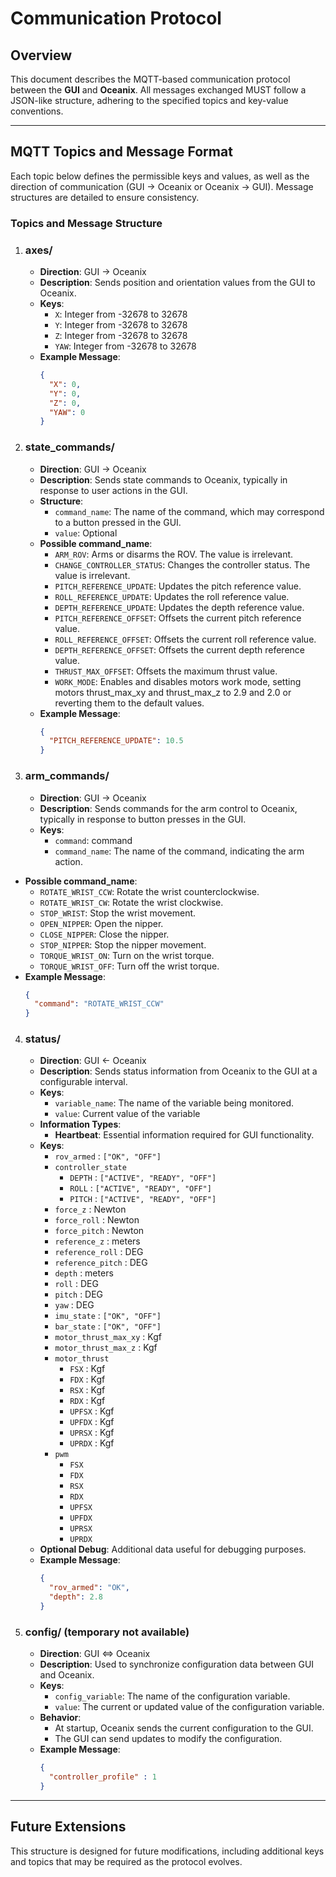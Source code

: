 # Communication Protocol

## Overview

This document describes the MQTT-based communication protocol between the **GUI** and **Oceanix**. All messages exchanged MUST follow a JSON-like structure, adhering to the specified topics and key-value conventions.

---

## MQTT Topics and Message Format

Each topic below defines the permissible keys and values, as well as the direction of communication (GUI -> Oceanix or Oceanix -> GUI). Message structures are detailed to ensure consistency.

### Topics and Message Structure

1. ### **axes/**
   - **Direction**: GUI → Oceanix
   - **Description**: Sends position and orientation values from the GUI to Oceanix.
   - **Keys**:
     - `X`: Integer from -32678 to 32678
     - `Y`: Integer from -32678 to 32678
     - `Z`: Integer from -32678 to 32678
     - `YAW`: Integer from -32678 to 32678
   - **Example Message**:
     ```json
     {
       "X": 0,
       "Y": 0,
       "Z": 0,
       "YAW": 0
     }
     ```

2. ### **state_commands/**
   - **Direction**: GUI → Oceanix
   - **Description**: Sends state commands to Oceanix, typically in response to user actions in the GUI.
   - **Structure**:
     - `command_name`: The name of the command, which may correspond to a button pressed in the GUI.
     - `value`: Optional
    - **Possible command_name**:
      - `ARM_ROV`: Arms or disarms the ROV. The value is irrelevant.
      - `CHANGE_CONTROLLER_STATUS`: Changes the controller status. The value is irrelevant.
      - `PITCH_REFERENCE_UPDATE`: Updates the pitch reference value.
      - `ROLL_REFERENCE_UPDATE`: Updates the roll reference value.
      - `DEPTH_REFERENCE_UPDATE`: Updates the depth reference value.
      - `PITCH_REFERENCE_OFFSET`: Offsets the current pitch reference value.
      - `ROLL_REFERENCE_OFFSET`: Offsets the current roll reference value.
      - `DEPTH_REFERENCE_OFFSET`: Offsets the current depth reference value.
      - `THRUST_MAX_OFFSET`: Offsets the maximum thrust value.
      - `WORK_MODE`: Enables and disables motors work mode, setting motors thrust_max_xy and thrust_max_z to 2.9 and 2.0 or reverting them to the default values.
    - **Example Message**:
      ```json
      {
        "PITCH_REFERENCE_UPDATE": 10.5
      }
      ```

3. ### **arm_commands/**
   - **Direction**: GUI → Oceanix
   - **Description**: Sends commands for the arm control to Oceanix, typically in response to button presses in the GUI.
   - **Keys**:
     - `command`: command
     - `command_name`: The name of the command, indicating the arm action.
  - **Possible command_name**:
    - `ROTATE_WRIST_CCW`: Rotate the wrist counterclockwise.
    - `ROTATE_WRIST_CW`: Rotate the wrist clockwise.
    - `STOP_WRIST`: Stop the wrist movement.
    - `OPEN_NIPPER`: Open the nipper.
    - `CLOSE_NIPPER`: Close the nipper.
    - `STOP_NIPPER`: Stop the nipper movement.
    - `TORQUE_WRIST_ON`: Turn on the wrist torque.
    - `TORQUE_WRIST_OFF`: Turn off the wrist torque.
   - **Example Message**:
     ```json
     {
       "command": "ROTATE_WRIST_CCW"
     }
     ```

4. ### **status/**
   - **Direction**: GUI ← Oceanix
   - **Description**: Sends status information from Oceanix to the GUI at a configurable interval.
   - **Keys**:
     - `variable_name`: The name of the variable being monitored.
     - `value`: Current value of the variable
   - **Information Types**:
     - **Heartbeat**: Essential information required for GUI functionality.
    - **Keys**:
      - `rov_armed` : `["OK", "OFF"]`
      - `controller_state`
        - `DEPTH` : `["ACTIVE", "READY", "OFF"]`
        - `ROLL` : `["ACTIVE", "READY", "OFF"]`
        - `PITCH` : `["ACTIVE", "READY", "OFF"]`
      - `force_z` : Newton
      - `force_roll` : Newton
      - `force_pitch` : Newton
      - `reference_z` : meters
      - `reference_roll` : DEG
      - `reference_pitch` : DEG
      - `depth` : meters
      - `roll` : DEG
      - `pitch` : DEG
      - `yaw` : DEG
      - `imu_state` : `["OK", "OFF"]`
      - `bar_state` : `["OK", "OFF"]`
      - `motor_thrust_max_xy` : Kgf
      - `motor_thrust_max_z` : Kgf
      - `motor_thrust`
        - `FSX` : Kgf
        - `FDX` : Kgf
        - `RSX` : Kgf
        - `RDX` : Kgf
        - `UPFSX` : Kgf
        - `UPFDX` : Kgf
        - `UPRSX` : Kgf
        - `UPRDX` : Kgf
      - `pwm`
        - `FSX`
        - `FDX`
        - `RSX`
        - `RDX`
        - `UPFSX`
        - `UPFDX`
        - `UPRSX`
        - `UPRDX`
     - **Optional Debug**: Additional data useful for debugging purposes.
   - **Example Message**:
     ```json
     {
       "rov_armed": "OK",
       "depth": 2.8
     }
     ```

5. ### **config/** (temporary not available)
   - **Direction**: GUI ⇔ Oceanix
   - **Description**: Used to synchronize configuration data between GUI and Oceanix.
   - **Keys**:
     - `config_variable`: The name of the configuration variable.
     - `value`: The current or updated value of the configuration variable.
   - **Behavior**:
     - At startup, Oceanix sends the current configuration to the GUI.
     - The GUI can send updates to modify the configuration.
   - **Example Message**:
     ```json
     {
       "controller_profile" : 1 
     }
     ```
---

## Future Extensions

This structure is designed for future modifications, including additional keys and topics that may be required as the protocol evolves.
